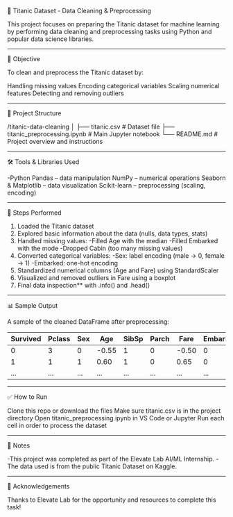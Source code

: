 🚢 Titanic Dataset - Data Cleaning & Preprocessing

This project focuses on preparing the Titanic dataset for machine learning by performing data cleaning and preprocessing tasks using Python and popular data science libraries.

----

🎯 Objective

To clean and preprocess the Titanic dataset by:

Handling missing values
Encoding categorical variables
Scaling numerical features
Detecting and removing outliers

----

📁 Project Structure

/titanic-data-cleaning
  │ ├── titanic.csv # Dataset file 
    ├── titanic_preprocessing.ipynb # Main Jupyter notebook 
    └── README.md # Project overview and instructions

----

🛠️ Tools & Libraries Used

-Python
Pandas – data manipulation
NumPy – numerical operations
Seaborn & Matplotlib – data visualization
Scikit-learn – preprocessing (scaling, encoding)

----

🧪 Steps Performed

1. Loaded the Titanic dataset
2. Explored basic information about the data (nulls, data types, stats)
3. Handled missing values:
   -Filled Age with the median
   -Filled Embarked with the mode
   -Dropped Cabin (too many missing values)
4. Converted categorical variables:
  -Sex: label encoding (male → 0, female → 1)
  -Embarked: one-hot encoding
5. Standardized numerical columns (Age and Fare) using StandardScaler
6. Visualized and removed outliers in Fare using a boxplot
7. Final data inspection** with .info() and .head()

----
   
📊 Sample Output

A sample of the cleaned DataFrame after preprocessing:

| Survived | Pclass | Sex | Age  | SibSp | Parch | Fare | Embarked_Q | Embarked_S |
|----------|--------|-----|------|-------|-------|------|------------|------------|
| 0        | 3      | 0   |-0.55 | 1     | 0     |-0.50 | 0          | 1          |
| 1        | 1      | 1   | 0.60 | 1     | 0     | 0.65 | 0          | 0          |
| ...      | ...    | ... | ...  | ...   | ...   | ...  | ...        | ...        |

----

✅ How to Run

Clone this repo or download the files
Make sure titanic.csv is in the project directory
Open titanic_preprocessing.ipynb in VS Code or Jupyter
Run each cell in order to process the dataset

----

📝 Notes

-This project was completed as part of the Elevate Lab AI/ML Internship.
-The data used is from the public Titanic Dataset on Kaggle.

----

🙌 Acknowledgements

Thanks to Elevate Lab for the opportunity and resources to complete this task!
